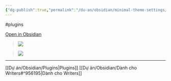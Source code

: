 ```yaml
---
{"dg-publish":true,"permalink":"/du-an/obsidian/minimal-theme-settings/","dgPassFrontmatter":true}
---
```


#plugins 

[Open in Obsidian](obsidian://show-plugin?id=obsidian-minimal-settings)

> ![](https://i.imgur.com/4esVXHI.png)


> ![](https://i.imgur.com/o0hV81A.png)

---
[[Dự án/Obsidian/Plugins\|Plugins]]
[[Dự án/Obsidian/Dành cho Writers#^956195\|Dành cho Writers]]